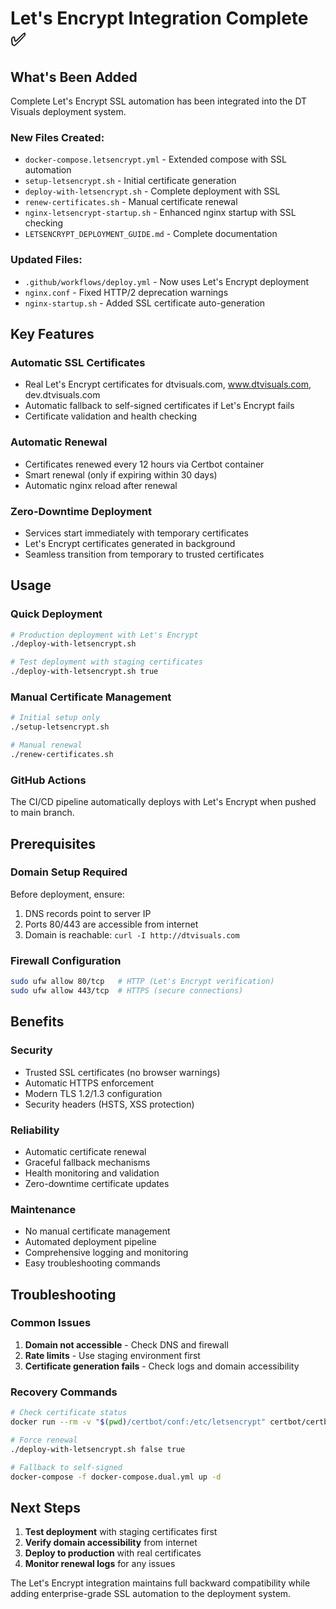 # Let's Encrypt Integration Complete ✅

## What's Been Added

Complete Let's Encrypt SSL automation has been integrated into the DT Visuals deployment system.

### New Files Created:
- `docker-compose.letsencrypt.yml` - Extended compose with SSL automation
- `setup-letsencrypt.sh` - Initial certificate generation
- `deploy-with-letsencrypt.sh` - Complete deployment with SSL
- `renew-certificates.sh` - Manual certificate renewal
- `nginx-letsencrypt-startup.sh` - Enhanced nginx startup with SSL checking
- `LETSENCRYPT_DEPLOYMENT_GUIDE.md` - Complete documentation

### Updated Files:
- `.github/workflows/deploy.yml` - Now uses Let's Encrypt deployment
- `nginx.conf` - Fixed HTTP/2 deprecation warnings
- `nginx-startup.sh` - Added SSL certificate auto-generation

## Key Features

### Automatic SSL Certificates
- Real Let's Encrypt certificates for dtvisuals.com, www.dtvisuals.com, dev.dtvisuals.com
- Automatic fallback to self-signed certificates if Let's Encrypt fails
- Certificate validation and health checking

### Automatic Renewal
- Certificates renewed every 12 hours via Certbot container
- Smart renewal (only if expiring within 30 days)
- Automatic nginx reload after renewal

### Zero-Downtime Deployment
- Services start immediately with temporary certificates
- Let's Encrypt certificates generated in background
- Seamless transition from temporary to trusted certificates

## Usage

### Quick Deployment
```bash
# Production deployment with Let's Encrypt
./deploy-with-letsencrypt.sh

# Test deployment with staging certificates
./deploy-with-letsencrypt.sh true
```

### Manual Certificate Management
```bash
# Initial setup only
./setup-letsencrypt.sh

# Manual renewal
./renew-certificates.sh
```

### GitHub Actions
The CI/CD pipeline automatically deploys with Let's Encrypt when pushed to main branch.

## Prerequisites

### Domain Setup Required
Before deployment, ensure:
1. DNS records point to server IP
2. Ports 80/443 are accessible from internet
3. Domain is reachable: `curl -I http://dtvisuals.com`

### Firewall Configuration
```bash
sudo ufw allow 80/tcp   # HTTP (Let's Encrypt verification)
sudo ufw allow 443/tcp  # HTTPS (secure connections)
```

## Benefits

### Security
- Trusted SSL certificates (no browser warnings)
- Automatic HTTPS enforcement
- Modern TLS 1.2/1.3 configuration
- Security headers (HSTS, XSS protection)

### Reliability
- Automatic certificate renewal
- Graceful fallback mechanisms
- Health monitoring and validation
- Zero-downtime certificate updates

### Maintenance
- No manual certificate management
- Automated deployment pipeline
- Comprehensive logging and monitoring
- Easy troubleshooting commands

## Troubleshooting

### Common Issues
1. **Domain not accessible** - Check DNS and firewall
2. **Rate limits** - Use staging environment first
3. **Certificate generation fails** - Check logs and domain accessibility

### Recovery Commands
```bash
# Check certificate status
docker run --rm -v "$(pwd)/certbot/conf:/etc/letsencrypt" certbot/certbot:latest certificates

# Force renewal
./deploy-with-letsencrypt.sh false true

# Fallback to self-signed
docker-compose -f docker-compose.dual.yml up -d
```

## Next Steps

1. **Test deployment** with staging certificates first
2. **Verify domain accessibility** from internet
3. **Deploy to production** with real certificates
4. **Monitor renewal logs** for any issues

The Let's Encrypt integration maintains full backward compatibility while adding enterprise-grade SSL automation to the deployment system.